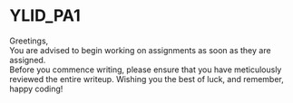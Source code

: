 # YLID_PA1
Greetings,   
You are advised to begin working on assignments as soon as they are assigned.   
Before you commence writing, please ensure that you have meticulously reviewed the entire writeup. Wishing you the best of luck, and remember, happy coding!
